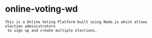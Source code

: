 # online-voting-wd
    This is a Online Voting Platform built using Node.js which allows election administrators
     to sign up and create multiple elections.
   
